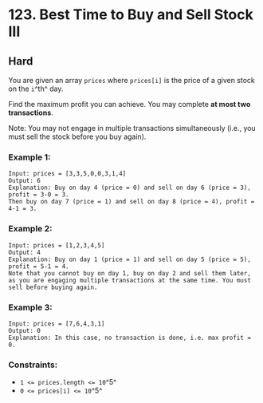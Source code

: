 # 123. Best Time to Buy and Sell Stock III


## Hard

You are given an array `prices` where `prices[i]` is the price of a given stock on the `i`^th^ day.

Find the maximum profit you can achieve. You may complete **at most two transactions**.

Note: You may not engage in multiple transactions simultaneously (i.e., you must sell the stock before you buy again).


### Example 1:
```console
Input: prices = [3,3,5,0,0,3,1,4]
Output: 6
Explanation: Buy on day 4 (price = 0) and sell on day 6 (price = 3), profit = 3-0 = 3.
Then buy on day 7 (price = 1) and sell on day 8 (price = 4), profit = 4-1 = 3.
```

### Example 2:
```console
Input: prices = [1,2,3,4,5]
Output: 4
Explanation: Buy on day 1 (price = 1) and sell on day 5 (price = 5), profit = 5-1 = 4.
Note that you cannot buy on day 1, buy on day 2 and sell them later, as you are engaging multiple transactions at the same time. You must sell before buying again.
```

### Example 3:
```console
Input: prices = [7,6,4,3,1]
Output: 0
Explanation: In this case, no transaction is done, i.e. max profit = 0.
```

### Constraints:

- `1 <= prices.length <= 10`^5^
- `0 <= prices[i] <= 10`^5^
